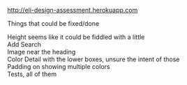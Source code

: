 
http://eli-design-assessment.herokuapp.com  

Things that could be fixed/done  

Height seems like it could be fiddled with a little  
Add Search  
Image near the heading  
Color Detail with the lower boxes, unsure the intent of those  
Padding on showing multiple colors  
Tests, all of them  